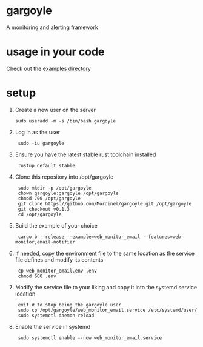 # gargoyle
A monitoring and alerting framework

# usage in your code

Check out the [examples directory](./examples)

# setup

1. Create a new user on the server

       sudo useradd -m -s /bin/bash gargoyle

1. Log in as the user

        sudo -iu gargoyle

1. Ensure you have the latest stable rust toolchain installed

        rustup default stable

1. Clone this repository into /opt/gargoyle

        sudo mkdir -p /opt/gargoyle
        chown gargoyle:gargoyle /opt/gargoyle
        chmod 700 /opt/gargoyle
        git clone https://github.com/Mordinel/gargoyle.git /opt/gargoyle
        git checkout v0.1.3
        cd /opt/gargoyle

1. Build the example of your choice

        cargo b --release --example=web_monitor_email --features=web-monitor,email-notifier
    
1. If needed, copy the environment file to the same location as the service file defines and
   modify its contents

        cp web_monitor_email.env .env
        chmod 600 .env

1. Modify the service file to your liking and copy it into the systemd service location

        exit # to stop being the gargoyle user
        sudo cp /opt/gargoyle/web_monitor_email.service /etc/systemd/user/
        sudo systemctl daemon-reload

1. Enable the service in systemd

        sudo systemctl enable --now web_monitor_email.service


